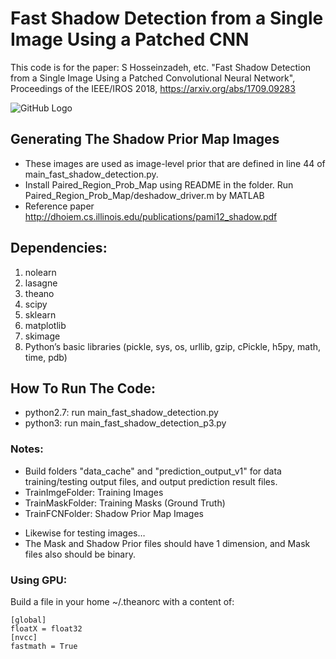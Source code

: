 # Fast Shadow Detection from a Single Image Using a Patched CNN

This code is for the paper: S Hosseinzadeh, etc. "Fast Shadow Detection from a Single Image Using a Patched Convolutional Neural Network", Proceedings of the IEEE/IROS 2018, https://arxiv.org/abs/1709.09283

![GitHub Logo](structure.png)

## Generating The Shadow Prior Map Images

* These images are used as image-level prior that are defined in line 44 of main_fast_shadow_detection.py. 
* Install Paired_Region_Prob_Map using README in the folder. Run Paired_Region_Prob_Map/deshadow_driver.m by MATLAB
* Reference paper http://dhoiem.cs.illinois.edu/publications/pami12_shadow.pdf

## Dependencies:
1. nolearn
2. lasagne
3. theano
4. scipy
5. sklearn
6. matplotlib
7. skimage
8. Python’s basic libraries (pickle, sys, os, urllib, gzip, cPickle, h5py, math, time, pdb)

## How To Run The Code:

* python2.7: run main_fast_shadow_detection.py 
* python3: run main_fast_shadow_detection_p3.py

### Notes: 

* Build folders "data_cache" and "prediction_output_v1" for data training/testing output files, and output prediction result files.
* TrainImgeFolder: Training Images
* TrainMaskFolder: Training Masks (Ground Truth)
* TrainFCNFolder: Shadow Prior Map Images
- Likewise for testing images…
- The Mask and Shadow Prior files should have 1 dimension, and Mask files also should be binary.

### Using GPU:
Build a file in your home ~/.theanorc with a content of:
```
[global]
floatX = float32
[nvcc]
fastmath = True
```
